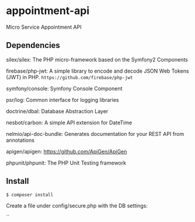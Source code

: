 # appointment-api
Micro Service Appointment API

## Dependencies
  silex/silex: The PHP micro-framework based on the Symfony2 Components

  firebase/php-jwt: A simple library to encode and decode JSON Web Tokens (JWT) in PHP.
  ``https://github.com/firebase/php-jwt``

  symfony/console: Symfony Console Component

  psr/log: Common interface for logging libraries

  doctrine/dbal: Database Abstraction Layer

  nesbot/carbon: A simple API extension for DateTime

  nelmio/api-doc-bundle: Generates documentation for your REST API from annotations
  
  apigen/apigen: https://github.com/ApiGen/ApiGen

  phpunit/phpunit: The PHP Unit Testing framework


## Install

``
$ composer install
``

Create a file under config/secure.php with the DB settings:

``
<?php

//  Fake login and password.
$secure['db.dbname'] = "poly";
$secure['db.user'] = "poly";
$secure['db.password'] = "poly";
``



## RESTful URLs

http://www.sitepoint.com/introduction-silex-symfony-micro-framework/

http://www.vinaysahni.com/best-practices-for-a-pragmatic-restful-api#restful

https://developer.github.com/v3/gists/#list-gists
https://stripe.com/docs/api#create_customer

JSON APIs use snake_case. 

GET /v1/specialities - Retrieves a list of specialities
GET /specialities/12 - Retrieves a specific speciality
POST /specialities - Creates a new speciality
PUT /specialities/12 - Updates speciality #12
PATCH /specialities/12 - Partially updates speciality #12
DELETE /specialities/12 - Deletes speciality #12

GET /specialities/12/doctors - Retrieves list of doctors for specialities #12
GET /specialities/12/doctors/5 - Retrieves doctors #5 for specialities #12


## Database

medecins
specialites